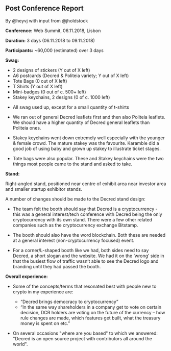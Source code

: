 ## Post Conference Report
By @heyvj with input from @jholdstock

**Conference:**
Web Summit, 06.11.2018, Lisbon

**Duration:**
3 days (06.11.2018 to 09.11.2018)

**Participants:**
~60,000 (estimated) over 3 days

**Swag:**
- 2 designs of stickers (Y out of X left)
- A6 postcards (Decred & Politeia variety; Y out of X left)
- Tote Bags (0 out of X left)
- T Shirts (Y out of X left)
- Mini-badges (0 out of c. 500+ left)
- Stakey keychains, 2 designs (0 of c. 1000 left)

* All swag used up, except for a small quantity of t-shirts

* We ran out of general Decred leaflets first and then also Politeia leaflets. We should have a higher quantity of Decred general leaflets than Politeia ones.

* Stakey keychains went down extremely well especially with the younger & female crowd. The mature stakey was the favourite. Karamble did a good job of using baby and grown up stakey to illustrate ticket stages.

* Tote bags were also popular. These and Stakey keychains were the two things most people came to the stand and asked to take.


**Stand:**

Right-angled stand, positioned near centre of exhibit area near investor area and smaller startup exhibitor stands. 

A number of changes should be made to the Decred stand design:
* The team felt the booth should say that Decred is a cryptocurrency - this was a general interest/tech conference with Decred being the only cryptocurrency with its own stand. There were a few other related companies such as the cryptocurrency exchange Bitstamp.

* The booth should also have the word blockchain. Both these are needed at a general interest (non-cryptocurrency focused) event.

* For a corner/L-shaped booth like we had, both sides need to say Decred, a short slogan and the website. We had it on the ‘wrong’ side in that the busiest flow of traffic wasn’t able to see the Decred logo and branding until they had passed the booth.


**Overall experience:**

* Some of the concepts/terms that resonated best with people new to crypto in my experience are:
    * “Decred brings democracy to cryptocurrency”
    * “In the same way shareholders in a company get to vote on certain decision, DCR holders are voting on the future of the currency – how rule changes are made, which features get built, what the treasury money is spent on etc.”

* On several occasions "where are you based" to which we answered: "Decred is an open source project with contributors all around the world".
